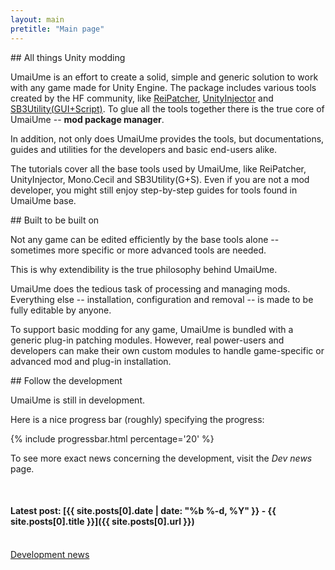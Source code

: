 ```yaml
---
layout: main
pretitle: "Main page"
---
```


<div markdown="1" class="col-md-4">
## All things Unity modding

UmaiUme is an effort to create a solid, simple and generic solution to work with
any game made for Unity Engine. The package includes various tools created by the HF community, like
[ReiPatcher](http://usagirei.github.io/#!/downloads/reipatcher/main), [UnityInjector](http://usagirei.github.io/#!/downloads/unityinjector/main) and [SB3Utility(GUI+Script)](http://www.hongfire.com/forum/showthread.php/112039-SB3Utility-Releases-and-Discussion/page61?p=3352965#post3352965). To glue all the tools together there is the true core of UmaiUme -- **mod package manager**.


In addition, not only does UmaiUme provides the tools,
but documentations, guides and utilities for the developers and basic end-users alike.

The tutorials cover all the base tools used by UmaiUme, like ReiPatcher, UnityInjector, Mono.Cecil and SB3Utility(G+S).
Even if you are not a mod developer, you might still enjoy step-by-step guides for tools found in UmaiUme base.
</div>
<div markdown="1" class="col-md-4">
## Built to be built on

Not any game can be edited efficiently by the base tools alone -- sometimes more specific or more advanced tools are needed.

This is why extendibility is the true philosophy behind UmaiUme.

UmaiUme does the tedious task of processing and managing mods. Everything else -- installation, configuration and removal -- is made to be fully editable by anyone.

To support basic modding for any game, UmaiUme is bundled with a generic plug-in patching modules. 
However, real power-users and developers can make their own custom modules to handle game-specific or advanced mod and plug-in installation.
</div>
<div markdown="1" class="col-md-4">
## Follow the development

UmaiUme is still in development.

Here is a nice progress bar (roughly) specifying the progress:

{% include progressbar.html percentage='20' %}

To see more exact news concerning the development, visit the *Dev news* page.

<br/>

#### **Latest post:** [{{ site.posts[0].date | date: "%b %-d, %Y" }} - {{ site.posts[0].title }}]({{ site.posts[0].url }})

<br/>
<a class="btn btn-default" href="{{ site.baseurl }}/devnews" role="button">Development news</a>
</div>